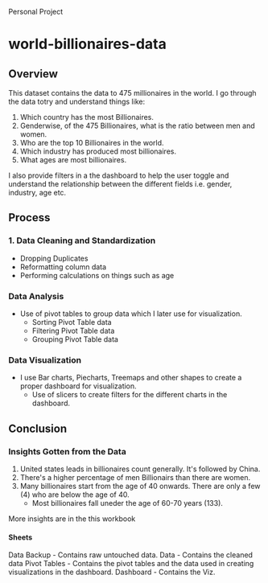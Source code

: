 Personal Project
# world-billionaires-data
## Overview
This dataset contains the data to 475 millionaires in the world. I go through the data totry and understand things like:
1. Which country has the most Billionaires.
2. Genderwise, of the 475 Billionaires, what is the ratio between men and women.
3. Who are the top 10 Billionaires in the world.
4. Which industry has produced most billionaires.
5. What ages are most billionaires.

I also provide filters in a the dashboard to help the user toggle and understand the relationship between the different fields i.e. gender, industry, age etc.

## Process
### 1. Data Cleaning and Standardization
- Dropping Duplicates
- Reformatting column data
- Performing calculations on things such as age

### Data Analysis
- Use of pivot tables to group data which I later use for visualization.
  - Sorting Pivot Table data
  - Filtering Pivot Table data
  - Grouping Pivot Table data
 
### Data Visualization
- I use Bar charts, Piecharts, Treemaps and other shapes to create a proper dashboard for visualization.
  - Use of slicers to create filters for the different charts in the dashboard.
 
## Conclusion
### Insights Gotten from the Data
1. United states leads in billionaires count generally. It's followed by China.
2. There's a higher percentage of men Billionairs than there are women.
3. Many billionaires start from the age of 40 onwards. There are only a few (4) who are below the age of 40.
   - Most billionaires fall uneder the age of 60-70 years (133).
  
More insights are in the this workbook

#### Sheets
Data Backup - Contains raw untouched data.
Data - Contains the cleaned data
Pivot Tables - Contains the pivot tables and the data used in creating visualizations in the dashboard.
Dashboard - Contains the Viz.
